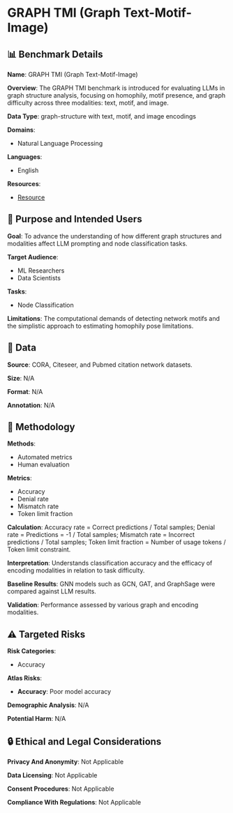 # GRAPH TMI (Graph Text-Motif-Image)

## 📊 Benchmark Details

**Name**: GRAPH TMI (Graph Text-Motif-Image)

**Overview**: The GRAPH TMI benchmark is introduced for evaluating LLMs in graph structure analysis, focusing on homophily, motif presence, and graph difficulty across three modalities: text, motif, and image.

**Data Type**: graph-structure with text, motif, and image encodings

**Domains**:
- Natural Language Processing

**Languages**:
- English

**Resources**:
- [Resource](https://arxiv.org/abs/2311.09862)

## 🎯 Purpose and Intended Users

**Goal**: To advance the understanding of how different graph structures and modalities affect LLM prompting and node classification tasks.

**Target Audience**:
- ML Researchers
- Data Scientists

**Tasks**:
- Node Classification

**Limitations**: The computational demands of detecting network motifs and the simplistic approach to estimating homophily pose limitations.

## 💾 Data

**Source**: CORA, Citeseer, and Pubmed citation network datasets.

**Size**: N/A

**Format**: N/A

**Annotation**: N/A

## 🔬 Methodology

**Methods**:
- Automated metrics
- Human evaluation

**Metrics**:
- Accuracy
- Denial rate
- Mismatch rate
- Token limit fraction

**Calculation**: Accuracy rate = Correct predictions / Total samples; Denial rate = Predictions = -1 / Total samples; Mismatch rate = Incorrect predictions / Total samples; Token limit fraction = Number of usage tokens / Token limit constraint.

**Interpretation**: Understands classification accuracy and the efficacy of encoding modalities in relation to task difficulty.

**Baseline Results**: GNN models such as GCN, GAT, and GraphSage were compared against LLM results.

**Validation**: Performance assessed by various graph and encoding modalities.

## ⚠️ Targeted Risks

**Risk Categories**:
- Accuracy

**Atlas Risks**:
- **Accuracy**: Poor model accuracy

**Demographic Analysis**: N/A

**Potential Harm**: N/A

## 🔒 Ethical and Legal Considerations

**Privacy And Anonymity**: Not Applicable

**Data Licensing**: Not Applicable

**Consent Procedures**: Not Applicable

**Compliance With Regulations**: Not Applicable
